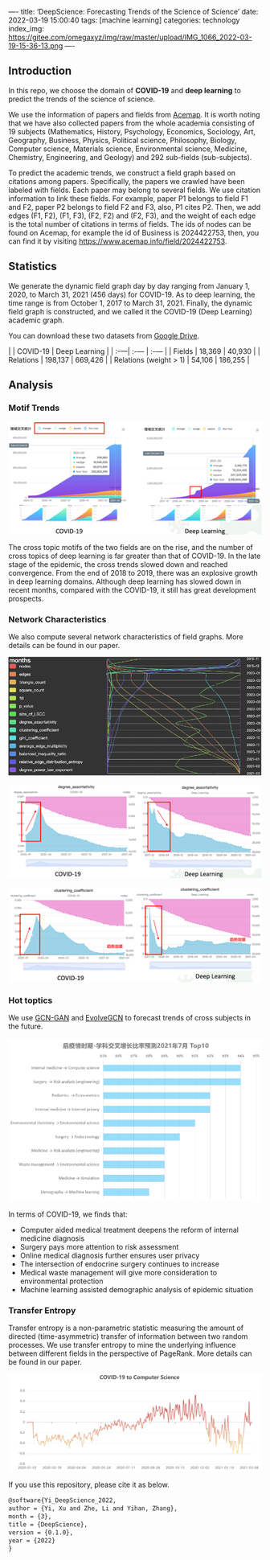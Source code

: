 —-
title: ‘DeepScience: Forecasting Trends of the Science of Science’
date: 2022-03-19 15:00:40
tags: [machine learning]
categories: technology
index_img: https://gitee.com/omegaxyz/img/raw/master/upload/IMG_1066_2022-03-19-15-36-13.png
—-

## Introduction

In this repo, we choose the domain of **COVID-19** and **deep learning** to predict the trends of the science of science. 

We use the information of papers and fields from [Acemap](https://www.acemap.info/). It is worth noting that we have also collected papers from the whole academia consisting of 19 subjects (Mathematics, History, Psychology, Economics, Sociology, Art, Geography, Business, Physics, Political science, Philosophy, Biology, Computer science, Materials science, Environmental science, Medicine, Chemistry, Engineering, and Geology) and 292 sub-fields (sub-subjects). 

To predict the academic trends, we construct a field graph based on citations among papers. Specifically, the papers we crawled have been labeled with fields. Each paper may belong to several fields. We use citation information to link these fields. For example, paper P1 belongs to field F1 and F2, paper P2 belongs to field F2 and F3, also, P1 cites P2. Then, we add edges (F1, F2), (F1, F3), (F2, F2) and (F2, F3), and the weight of each edge is the total number of citations in terms of fields. The ids of nodes can be found on Acemap, for example the id of Business is 2024422753, then, you can find it by visiting https://www.acemap.info/field/2024422753.


## Statistics

We generate the dynamic field graph day by day ranging from January 1, 2020, to March 31, 2021 (456 days) for COVID-19. As to deep learning, the time range is from October 1, 2017 to  March 31, 2021. Finally, the dynamic field graph is constructed, and we called it the COVID-19 (Deep Learning) academic graph.

You can download these two datasets from [Google Drive](https://drive.google.com/drive/folders/11GArAGnx655sOrDBPm5BwKH-eDsUJvQX?usp=sharing).

|  | COVID-19 | Deep Learning |
| :-—| :-— | :-— |
| Fields | 18,369 | 40,930 |
| Relations | 198,137 | 669,426 |
| Relations (weight > 1) | 54,106 | 186,255 |


## Analysis

### Motif Trends

![](https://raw.githubusercontent.com/xyjigsaw/DeepScience/master/img/motifs.png)

The cross topic motifs of the two fields are on the rise, and the number of cross topics of deep learning is far greater than that of COVID-19. In the late stage of the epidemic, the cross trends slowed down and reached convergence. From the end of 2018 to 2019, there was an explosive growth in deep learning domains. Although deep learning has slowed down in recent months, compared with the COVID-19, it still has great development prospects.


### Network Characteristics

We also compute several network characteristics of field graphs. More details can be found in our paper.

![](https://raw.githubusercontent.com/xyjigsaw/DeepScience/master/img/metrics.png)

![](https://raw.githubusercontent.com/xyjigsaw/DeepScience/master/img/degree_assortativity.png)

![](https://raw.githubusercontent.com/xyjigsaw/DeepScience/master/img/clustering_coefficient.png)

### Hot toptics

We use [GCN-GAN](https://github.com/yanghaoxie/GCN-GAN-for-Weighted-Dynamic-Networks) and [EvolveGCN](https://github.com/yanghaoxie/GCN-GAN-for-Weighted-Dynamic-Networks) to forecast trends of cross subjects in the future.

![](https://raw.githubusercontent.com/xyjigsaw/DeepScience/master/img/gcn-gan.png)

In terms of COVID-19, we finds that:

- Computer aided medical treatment deepens the reform of internal medicine diagnosis
- Surgery pays more attention to risk assessment
- Online medical diagnosis further ensures user privacy
- The intersection of endocrine surgery continues to increase
- Medical waste management will give more consideration to environmental protection
- Machine learning assisted demographic analysis of epidemic situation

### Transfer Entropy

Transfer entropy is a non-parametric statistic measuring the amount of directed (time-asymmetric) transfer of information between two random processes. We use transfer entropy to mine the underlying influence between different fields in the perspective of PageRank. More details can be found in our paper.

![](https://raw.githubusercontent.com/xyjigsaw/DeepScience/master/img/transfer_entropy_cs.png)


If you use this repository, please cite it as below.

```
@software{Yi_DeepScience_2022,
author = {Yi, Xu and Zhe, Li and Yihan, Zhang},
month = {3},
title = {DeepScience},
version = {0.1.0},
year = {2022}
}
```





